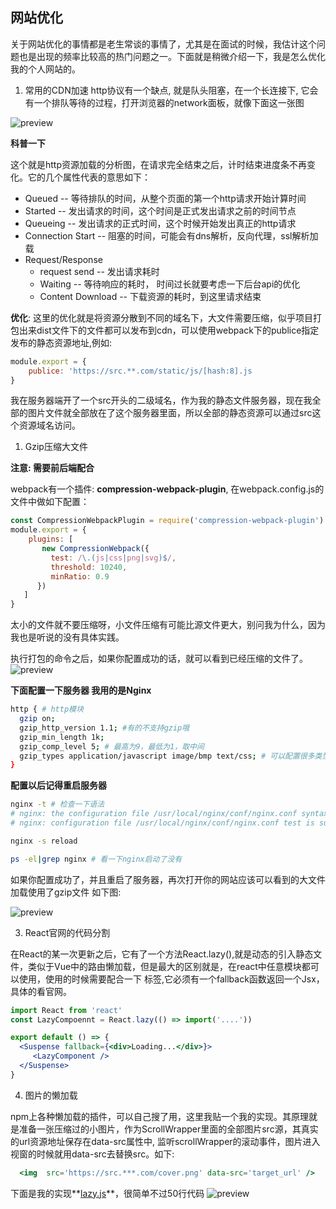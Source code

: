 ## 网站优化
关于网站优化的事情都是老生常谈的事情了，尤其是在面试的时候，我估计这个问题也是出现的频率比较高的热门问题之一。下面就是稍微介绍一下，我是怎么优化我的个人网站的。

1. 常用的CDN加速
http协议有一个缺点, 就是队头阻塞，在一个长连接下, 它会有一个排队等待的过程，打开浏览器的network面板，就像下面这一张图

![preview](https://src.wuh.site/img/20040201.png)

**科普一下**

这个就是http资源加载的分析图，在请求完全结束之后，计时结束进度条不再变化。它的几个属性代表的意思如下：
 + Queued -- 等待排队的时间，从整个页面的第一个http请求开始计算时间
 + Started -- 发出请求的时间，这个时间是正式发出请求之前的时间节点
 + Queueing -- 发出请求的正式时间，这个时候开始发出真正的http请求
 + Connection Start -- 阻塞的时间，可能会有dns解析，反向代理，ssl解析加载
 + Request/Response 
    + request send -- 发出请求耗时
    + Waiting -- 等待响应的耗时， 时间过长就要考虑一下后台api的优化
    + Content Download -- 下载资源的耗时，到这里请求结束

**优化**: 这里的优化就是将资源分散到不同的域名下，大文件需要压缩，似乎项目打包出来dist文件下的文件都可以发布到cdn，可以使用webpack下的publice指定发布的静态资源地址,例如:
```javascript
module.export = {
    publice: 'https://src.**.com/static/js/[hash:8].js
}
```
我在服务器端开了一个src开头的二级域名，作为我的静态文件服务器，现在我全部的图片文件就全部放在了这个服务器里面，所以全部的静态资源可以通过src这个资源域名访问。

 1. Gzip压缩大文件

**注意: 需要前后端配合**

webpack有一个插件: **compression-webpack-plugin**, 在webpack.config.js的文件中做如下配置：
```javascript
const CompressionWebpackPlugin = require('compression-webpack-plugin')
module.export = {
    plugins: [
       new CompressionWebpack({
         test: /\.(js|css|png|svg)$/,
         threshold: 10240,
         minRatio: 0.9
      })
   ]
}
```
太小的文件就不要压缩呀，小文件压缩有可能比源文件更大，别问我为什么，因为我也是听说的没有具体实践。

执行打包的命令之后，如果你配置成功的话，就可以看到已经压缩的文件了。
![preview](https://src.wuh.site/img/20040204.png)

**下面配置一下服务器 我用的是Nginx**
```bash
http { # http模块
  gzip on;
  gzip_http_version 1.1; #有的不支持gzip哦
  gzip_min_length 1k;
  gzip_comp_level 5; # 最高为9，最低为1，取中间
  gzip_types application/javascript image/bmp text/css; # 可以配置很多类型
}
```

**配置以后记得重启服务器**
```bash
nginx -t # 检查一下语法
# nginx: the configuration file /usr/local/nginx/conf/nginx.conf syntax is ok
# nginx: configuration file /usr/local/nginx/conf/nginx.conf test is successful

nginx -s reload

ps -el|grep nginx # 看一下nginx启动了没有
```
如果你配置成功了，并且重启了服务器，再次打开你的网站应该可以看到的大文件加载使用了gzip文件
如下图: 

![preview](https://src.wuh.site/img/20040205.png)

3. React官网的代码分割

在React的某一次更新之后，它有了一个方法React.lazy(),就是动态的引入静态文件，类似于Vue中的路由懒加载，但是最大的区别就是，在react中任意模块都可以使用，使用的时候需要配合一下<Suspense> 标签,它必须有一个fallback函数返回一个Jsx，具体的看官网。
```jsx
import React from 'react'
const LazyCompoennt = React.lazy(() => import('....'))

export default () => {
  <Suspense fallback={<div>Loading...</div>}>
     <LazyComponent />
  </Suspense>
}
```

4. 图片的懒加载

npm上各种懒加载的插件，可以自己搜了用，这里我贴一个我的实现。其原理就是准备一张压缩过的小图片，作为ScrollWrapper里面的全部图片src源，其真实的url资源地址保存在data-src属性中, 监听scrollWrapper的滚动事件，图片进入视窗的时候就用data-src去替换src。如下:
```jsx
  <img  src='https://src.***.com/cover.png' data-src='target_url' />
```
下面是我的实现**[lazy.js]**，很简单不过50行代码
![preview](https://src.wuh.site/img/20040206.png)


[lazy.js]: https://github.com/stack-wuh/react-router-config/blob/master/src/utils/lazy.js